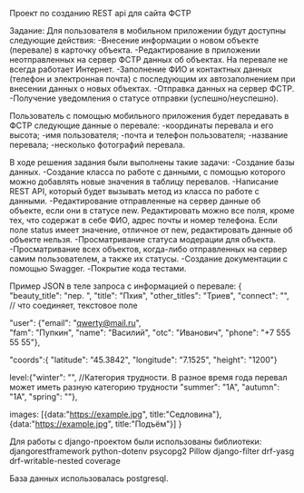 Проект по созданию REST api для сайта ФСТР

Задание:
Для пользователя в мобильном приложении будут доступны следующие действия:
-Внесение информации о новом объекте (перевале) в карточку объекта.
-Редактирование в приложении неотправленных на сервер ФСТР данных об объектах. На перевале не всегда работает Интернет.
-Заполнение ФИО и контактных данных (телефон и электронная почта) с последующим их автозаполнением при внесении данных о новых объектах.
-Отправка данных на сервер ФСТР.
-Получение уведомления о статусе отправки (успешно/неуспешно).

Пользователь с помощью мобильного приложения будет передавать в ФСТР следующие данные о перевале:
-координаты перевала и его высота;
-имя пользователя;
-почта и телефон пользователя;
-название перевала;
-несколько фотографий перевала.


В ходе решения задания были выполнены такие задачи:
-Создание базы данных.
-Создание класса по работе с данными, с помощью которого можно добавлять новые значения в таблицу перевалов.
-Написание REST API, который будет вызывать метод из класса по работе с данными.
-Редактирование отправленные на сервер данные об объекте, если они в статусе new.
Редактировать можно все поля, кроме тех, что содержат в себе ФИО, адрес почты и номер телефона. Если поле status имеет значение, отличное от new, редактировать данные об объекте нельзя.
-Просматривание статуса модерации для объекта.
-Просматривание всех объектов, когда-либо отправленных на сервер самим пользователем, а также их статусы.
-Создание документации с помощью Swagger.
-Покрытие кода тестами.


Пример JSON в теле запроса с информацией о перевале:
{
  "beauty_title": "пер. ",
  "title": "Пхия",
  "other_titles": "Триев",
  "connect": "", // что соединяет, текстовое поле
 
  "user": {"email": "qwerty@mail.ru", 		
        "fam": "Пупкин",
		 "name": "Василий",
		 "otc": "Иванович",
        "phone": "+7 555 55 55"}, 
 
   "coords":{
  "latitude": "45.3842",
  "longitude": "7.1525",
  "height": "1200"}
 
 
  level:{"winter": "", //Категория трудности. В разное время года перевал может иметь разную категорию трудности
  "summer": "1А",
  "autumn": "1А",
  "spring": ""},
 
   images: [{data:"https://example.jpg", title:"Седловина"}, {data:"https://example.jpg", title:"Подъём"}]
}


Для работы с django-проектом были использованы библиотеки:
djangorestframework
python-dotenv
psycopg2
Pillow
django-filter
drf-yasg
drf-writable-nested
coverage


База данных использовалась postgresql.
